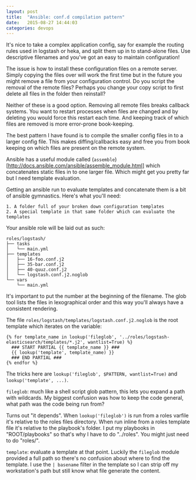 ```yaml
---
layout: post
title:  "Ansible: conf.d compilation pattern"
date:   2015-08-27 14:44:03
categories: devops
---
```


It's nice to take a complex application config, say for example the routing rules used in logstash or heka, and split them up in to stand-alone files. Use descriptive filenames and you've got an easy to maintain configuration!

The issue is how to install these configuration files on a remote server. Simply copying the files over will work the first time but in the future you might remove a file from your configuration control. Do you script the removal of the remote files? Perhaps you change your copy script to first delete all files in the folder then reinstall?

Neither of these is a good option. Removing all remote files breaks callback systems. You want to restart processes when files are changed and by deleting you would force this restart each time. And keeping track of which files are removed is more error-prone book-keeping.

The best pattern I have found is to compile the smaller config files in to a larger config file. This makes diffing/callbacks easy and free you from book keeping on which files are present on the remote system.

Ansible has a useful module called (`assemble`)[http://docs.ansible.com/ansible/assemble_module.html] which concatenates static files in to one larger file. Which might get you pretty far but I need template evaluation.

Getting an ansible run to evaluate templates and concatenate them is a bit of ansible gymnastics. Here's what you'll need:

    1. A folder full of your broken down configuration templates
    2. A special template in that same folder which can evaluate the templates

Your ansible role will be laid out as such:

```
roles/logstash/
├── tasks
│   └── main.yml
├── templates
│   ├── 16-foo.conf.j2
│   ├── 35-bar.conf.j2
│   ├── 40-quuz.conf.j2
│   └── logstash.conf.j2.noglob
└── vars
    └── main.yml
```

It's important to put the number at the beginning of the filename. The glob tool lists the files in lexographical order and this way you'll always have a consistent rendering.

The file `roles/logstash/templates/logstash.conf.j2.noglob` is the root template which iterates on the variable:

```
{% for template_name in lookup('fileglob', '../roles/logstash-elasticsearch/templates/*.j2', wantlist=True) %}
  ### START PARTIAL {{ template_name }} ###
  {{ lookup('template', template_name) }}
  ### END PARTIAL ###
{% endfor %}
```

The tricks here are `lookup('fileglob', $PATTERN, wantlist=True)` and `lookup('template', ...)`.

`fileglob`: much like a shell script glob pattern, this lets you expand a path with wildcards. My biggest confusion was how to keep the code general, what path was the code being run from?

Turns out "it depends". When `lookup('fileglob')` is run from a roles varfile it's relative to the roles files directory. When run inline from a roles template file it's relative to the playbook's folder. I put my playbooks in "ROOT/playbooks" so that's why I have to do "../roles". You might just need to do "roles/".

`template`: evaluate a template at that point. Luckily the `fileglob` module provided a full path so there's no confusion about where to find the template. I use the `| basename` filter in the template so I can strip off my workstation's path but still know what file generate the content.